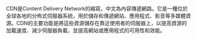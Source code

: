 
CDN是Content Delivery Network的縮寫，中文為內容傳遞網路。它是一種位於全球各地的分佈式伺服器系統，用於儲存和傳遞網站、應用程式、影音等多媒體資源。CDN的主要功能是將這些資源儲存在靠近使用者的伺服器上，以提高資源的加載速度、減少伺服器負載，並提高網站或應用程式的可用性和效能。